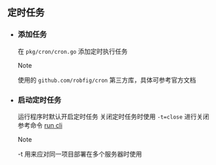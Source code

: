## 定时任务

* ### 添加任务
    在 `pkg/cron/cron.go`  添加定时执行任务

    > [!NOTE]
    > 使用的 `github.com/robfig/cron` 第三方库，具体可参考官方文档

* ### 启动定时任务
    运行程序时默认开启定时任务
    关闭定时任务时使用 `-t=close` 进行关闭<br/>
    参考命令 [run cli](/cli.md#运行APP)
    > [!NOTE]
    > -t 用来应对同一项目部署在多个服务器时使用